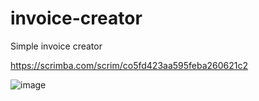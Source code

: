 # invoice-creator
Simple invoice creator

https://scrimba.com/scrim/co5fd423aa595feba260621c2


![image](https://user-images.githubusercontent.com/48609016/172569619-5df31608-cef4-4ae7-abf2-bbe28dc4b5a3.png)
